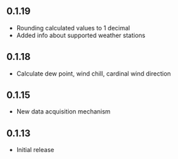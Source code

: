 ## 0.1.19

- Rounding calculated values to 1 decimal
- Added info about supported weather stations


## 0.1.18

- Calculate dew point, wind chill, cardinal wind direction


## 0.1.15
- New data acquisition mechanism

## 0.1.13

- Initial release

